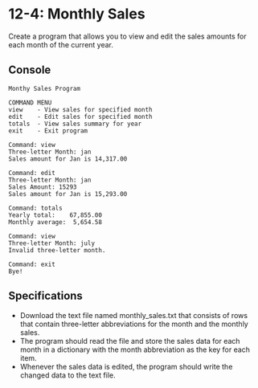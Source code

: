 # 12-4: Monthly Sales
Create a program that allows you to view and edit the sales amounts for each month of the current year.
## Console
```
Monthy Sales Program

COMMAND MENU
view    - View sales for specified month
edit    - Edit sales for specified month
totals  - View sales summary for year
exit    - Exit program

Command: view
Three-letter Month: jan
Sales amount for Jan is 14,317.00

Command: edit
Three-letter Month: jan
Sales Amount: 15293
Sales amount for Jan is 15,293.00

Command: totals
Yearly total:    67,855.00
Monthly average:  5,654.58

Command: view
Three-letter Month: july
Invalid three-letter month.

Command: exit
Bye!
```
## Specifications
- Download the text file named monthly_sales.txt that consists of rows that contain three-letter abbreviations for the month and the monthly sales.
- The program should read the file and store the sales data for each month in a dictionary with the month abbreviation as the key for each item.
- Whenever the sales data is edited, the program should write the changed data to the text file.